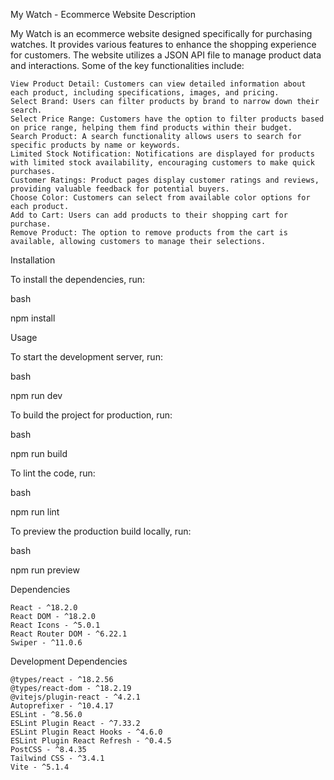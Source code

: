 My Watch - Ecommerce Website
Description

My Watch is an ecommerce website designed specifically for purchasing watches. It provides various features to enhance the shopping experience for customers. The website utilizes a JSON API file to manage product data and interactions. Some of the key functionalities include:

    View Product Detail: Customers can view detailed information about each product, including specifications, images, and pricing.
    Select Brand: Users can filter products by brand to narrow down their search.
    Select Price Range: Customers have the option to filter products based on price range, helping them find products within their budget.
    Search Product: A search functionality allows users to search for specific products by name or keywords.
    Limited Stock Notification: Notifications are displayed for products with limited stock availability, encouraging customers to make quick purchases.
    Customer Ratings: Product pages display customer ratings and reviews, providing valuable feedback for potential buyers.
    Choose Color: Customers can select from available color options for each product.
    Add to Cart: Users can add products to their shopping cart for purchase.
    Remove Product: The option to remove products from the cart is available, allowing customers to manage their selections.

Installation

To install the dependencies, run:

bash

npm install

Usage

To start the development server, run:

bash

npm run dev

To build the project for production, run:

bash

npm run build

To lint the code, run:

bash

npm run lint

To preview the production build locally, run:

bash

npm run preview

Dependencies

    React - ^18.2.0
    React DOM - ^18.2.0
    React Icons - ^5.0.1
    React Router DOM - ^6.22.1
    Swiper - ^11.0.6

Development Dependencies

    @types/react - ^18.2.56
    @types/react-dom - ^18.2.19
    @vitejs/plugin-react - ^4.2.1
    Autoprefixer - ^10.4.17
    ESLint - ^8.56.0
    ESLint Plugin React - ^7.33.2
    ESLint Plugin React Hooks - ^4.6.0
    ESLint Plugin React Refresh - ^0.4.5
    PostCSS - ^8.4.35
    Tailwind CSS - ^3.4.1
    Vite - ^5.1.4
